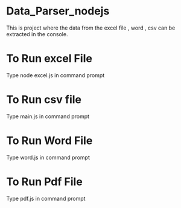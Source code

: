 # Data_Parser_nodejs
This is project where the data from the excel file , word , csv can be extracted in the console.

# To Run excel File
Type node excel.js in command prompt

# To Run csv file
Type main.js in command prompt

# To Run Word File
Type word.js in command prompt

# To Run Pdf File
Type pdf.js in command prompt


